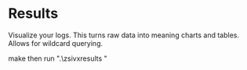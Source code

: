 # Results
Visualize your logs. This turns raw data into meaning charts and tables.  Allows for wildcard querying.  

make
then run ".\zsivxresults <port>"
